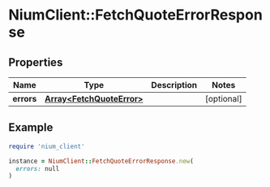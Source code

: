 # NiumClient::FetchQuoteErrorResponse

## Properties

| Name | Type | Description | Notes |
| ---- | ---- | ----------- | ----- |
| **errors** | [**Array&lt;FetchQuoteError&gt;**](FetchQuoteError.md) |  | [optional] |

## Example

```ruby
require 'nium_client'

instance = NiumClient::FetchQuoteErrorResponse.new(
  errors: null
)
```

